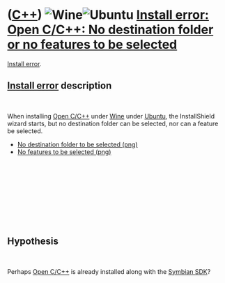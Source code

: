 # ([C++](Cpp.md)) ![Wine](PicWine.png)![Ubuntu](PicUbuntu.png) [Install error: Open C/C++: No destination folder or no features to be selected](CppInstallErrorOpenCpp.md)

[Install error](CppInstallError.md).

[Install error](CppInstallError.md) description
------------------------------------------------

 

When installing [Open C/C++](CppOpenCpp.md) under [Wine](CppWine.md)
under [Ubuntu](CppUbuntu.md), the InstallShield wizard starts, but no
destination folder can be selected, nor can a feature be selected.

-   [No destination folder to be
    selected (png)](CppInstallErrorOpenCppNoDestinationFolder.png)
-   [No features to be
    selected (png)](CppInstallErrorOpenCppNoFeatures.png)

 

 

 

 

 

Hypothesis
----------

 

Perhaps [Open C/C++](CppOpenCpp.md) is already installed along with the
[Symbian SDK](CppSymbianSdk.md)?

 

 

 

 

 

 

